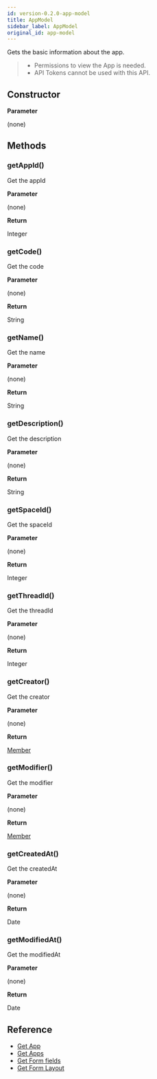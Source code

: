 ```yaml
---
id: version-0.2.0-app-model
title: AppModel
sidebar_label: AppModel
original_id: app-model
---
```


Gets the basic information about the app.

>- Permissions to view the App is needed.
>- API Tokens cannot be used with this API.

## Constructor

**Parameter**

(none)

## Methods

### getAppId()

Get the appId

**Parameter**

(none)

**Return**

Integer

### getCode()

Get the code

**Parameter**

(none)

**Return**

String

### getName()

Get the name

**Parameter**

(none)

**Return**

String

### getDescription()

Get the description

**Parameter**

(none)

**Return**

String

### getSpaceId()

Get the spaceId

**Parameter**

(none)

**Return**

Integer

### getThreadId()

Get the threadId

**Parameter**

(none)

**Return**

Integer

### getCreator()

Get the creator

**Parameter**

(none)

**Return**

[Member](../../member/member)

### getModifier()

Get the modifier

**Parameter**

(none)

**Return**

[Member](../../member/member)

### getCreatedAt()

Get the createdAt

**Parameter**

(none)

**Return**

Date

### getModifiedAt()

Get the modifiedAt

**Parameter**

(none)

**Return**

Date

## Reference

- [Get App](https://developer.kintone.io/hc/en-us/articles/212494888)
- [Get Apps](https://developer.kintone.io/hc/en-us/articles/115005336727)
- [Get Form fields](https://developer.kintone.io/hc/en-us/articles/115005509288)
- [Get Form Layout](https://developer.kintone.io/hc/en-us/articles/115005509068)